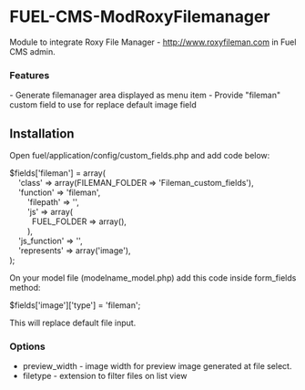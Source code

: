 # FUEL-CMS-ModRoxyFilemanager

Module to integrate Roxy File Manager - <a href="http://www.roxyfileman.com/">http://www.roxyfileman.com</a> in Fuel CMS admin.

<h3>Features</h3>
- Generate filemanager area displayed as menu item
- Provide "fileman" custom field to use for replace default image field

<h2>Installation</h2>

Open fuel/application/config/custom_fields.php and add code below:

$fields['fileman'] = array(<br/>
&nbsp;&nbsp;&nbsp;&nbsp;'class' => array(FILEMAN_FOLDER => 'Fileman_custom_fields'),<br/>
&nbsp;&nbsp;&nbsp;&nbsp;'function' => 'fileman',<br/>
&nbsp;&nbsp;&nbsp;&nbsp;&nbsp;&nbsp;&nbsp;&nbsp;'filepath' => '',<br/>
&nbsp;&nbsp;&nbsp;&nbsp;&nbsp;&nbsp;&nbsp;&nbsp;'js' => array(<br/>
&nbsp;&nbsp;&nbsp;&nbsp;&nbsp;&nbsp;&nbsp;&nbsp;&nbsp;&nbsp;FUEL_FOLDER => array(),<br/>
&nbsp;&nbsp;&nbsp;&nbsp;&nbsp;&nbsp;&nbsp;&nbsp;),<br/>
&nbsp;&nbsp;&nbsp;&nbsp;'js_function' => '',<br/>
&nbsp;&nbsp;&nbsp;&nbsp;'represents' => array('image'),<br/>
);<br/>

On your model file (modelname_model.php) add this code inside form_fields method:

$fields['image']['type'] = 'fileman';

This will replace default file input.

<h3>Options</h3>

- preview_width - image width for preview image generated at file select.
- filetype - extension to filter files on list view

